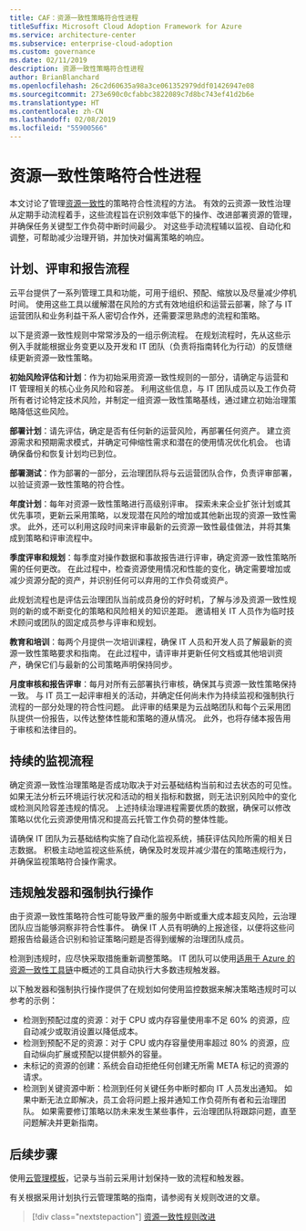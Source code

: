 ```yaml
---
title: CAF：资源一致性策略符合性进程
titleSuffix: Microsoft Cloud Adoption Framework for Azure
ms.service: architecture-center
ms.subservice: enterprise-cloud-adoption
ms.custom: governance
ms.date: 02/11/2019
description: 资源一致性策略符合性进程
author: BrianBlanchard
ms.openlocfilehash: 26c2d60635a98a3ce061352979ddf01426947e08
ms.sourcegitcommit: 273e690c0cfabbc3822089c7d8bc743ef41d2b6e
ms.translationtype: HT
ms.contentlocale: zh-CN
ms.lasthandoff: 02/08/2019
ms.locfileid: "55900566"
---
```

# <a name="resource-consistency-policy-compliance-processes"></a>资源一致性策略符合性进程

本文讨论了管理[资源一致性](./overview.md)的策略符合性流程的方法。 有效的云资源一致性治理从定期手动流程着手，这些流程旨在识别效率低下的操作、改进部署资源的管理，并确保任务关键型工作负荷中断时间最少。 对这些手动流程辅以监视、自动化和调整，可帮助减少治理开销，并加快对偏离策略的响应。

## <a name="planning-review-and-reporting-processes"></a>计划、评审和报告流程

云平台提供了一系列管理工具和功能，可用于组织、预配、缩放以及尽量减少停机时间。 使用这些工具以缓解潜在风险的方式有效地组织和运营云部署，除了与 IT 运营团队和业务利益干系人密切合作外，还需要深思熟虑的流程和策略。

以下是资源一致性规则中常常涉及的一组示例流程。 在规划流程时，先从这些示例入手就能根据业务变更以及开发和 IT 团队（负责将指南转化为行动）的反馈继续更新资源一致性策略。

**初始风险评估和计划**：作为初始采用资源一致性规则的一部分，请确定与运营和 IT 管理相关的核心业务风险和容差。 利用这些信息，与 IT 团队成员以及工作负荷所有者讨论特定技术风险，并制定一组资源一致性策略基线，通过建立初始治理策略降低这些风险。

**部署计划**：请先评估，确定是否有任何新的运营风险，再部署任何资产。 建立资源需求和预期需求模式，并确定可伸缩性需求和潜在的使用情况优化机会。 也请确保备份和恢复计划均已到位。

**部署测试**：作为部署的一部分，云治理团队将与云运营团队合作，负责评审部署，以验证资源一致性策略的符合性。

**年度计划**：每年对资源一致性策略进行高级别评审。 探索未来企业扩张计划或其优先事项，更新云采用策略，以发现潜在风险的增加或其他新出现的资源一致性需求。 此外，还可以利用这段时间来评审最新的云资源一致性最佳做法，并将其集成到策略和评审流程中。

**季度评审和规划**：每季度对操作数据和事故报告进行评审，确定资源一致性策略所需的任何更改。 在此过程中，检查资源使用情况和性能的变化，确定需要增加或减少资源分配的资产，并识别任何可以弃用的工作负荷或资产。

此规划流程也是评估云治理团队当前成员身份的好时机，了解与涉及资源一致性规则的新的或不断变化的策略和风险相关的知识差距。 邀请相关 IT 人员作为临时技术顾问或团队的固定成员参与评审和规划。

**教育和培训**：每两个月提供一次培训课程，确保 IT 人员和开发人员了解最新的资源一致性策略要求和指南。 在此过程中，请评审并更新任何文档或其他培训资产，确保它们与最新的公司策略声明保持同步。

**月度审核和报告评审**：每月对所有云部署执行审核，确保其与资源一致性策略保持一致。 与 IT 员工一起评审相关的活动，并确定任何尚未作为持续监视和强制执行流程的一部分处理的符合性问题。 此评审的结果是为云战略团队和每个云采用团队提供一份报告，以传达整体性能和策略的遵从情况。 此外，也将存储本报告用于审核和法律目的。

## <a name="ongoing-monitoring-processes"></a>持续的监视流程

确定资源一致性治理策略是否成功取决于对云基础结构当前和过去状态的可见性。 如果无法分析云环境运行状况和活动的相关指标和数据，则无法识别风险中的变化或检测风险容差违规的情况。 上述持续治理进程需要优质的数据，确保可以修改策略以优化云资源使用情况和提高云托管工作负荷的整体性能。

请确保 IT 团队为云基础结构实施了自动化监视系统，捕获评估风险所需的相关日志数据。 积极主动地监视这些系统，确保及时发现并减少潜在的策略违规行为，并确保监视策略符合操作需求。

## <a name="violation-triggers-and-enforcement-actions"></a>违规触发器和强制执行操作

由于资源一致性策略符合性可能导致严重的服务中断或重大成本超支风险，云治理团队应当能够洞察非符合性事件。 确保 IT 人员有明确的上报途径，以便将这些问题报告给最适合识别和验证策略问题是否得到缓解的治理团队成员。  

检测到违规时，应尽快采取措施重新调整策略。 IT 团队可以使用[适用于 Azure 的资源一致性工具链](toolchain.md)中概述的工具自动执行大多数违规触发器。

以下触发器和强制执行操作提供了在规划如何使用监控数据来解决策略违规时可以参考的示例：

- 检测到预配过度的资源：对于 CPU 或内存容量使用率不足 60% 的资源，应自动减少或取消设置以降低成本。
- 检测到预配不足的资源：对于 CPU 或内存容量使用率超过 80% 的资源，应自动纵向扩展或预配以提供额外的容量。
- 未标记的资源的创建：系统会自动拒绝任何创建无所需 META 标记的资源的请求。
- 检测到关键资源中断：检测到任何关键任务中断时都向 IT 人员发出通知。 如果中断无法立即解决，员工会将问题上报并通知工作负荷所有者和云治理团队。 如果需要修订策略以防未来发生某些事件，云治理团队将跟踪问题，直至问题解决并更新指南。

## <a name="next-steps"></a>后续步骤

使用[云管理模板](./template.md)，记录与当前云采用计划保持一致的流程和触发器。

有关根据采用计划执行云管理策略的指南，请参阅有关规则改进的文章。

> [!div class="nextstepaction"]
> [资源一致性规则改进](./discipline-improvement.md)
